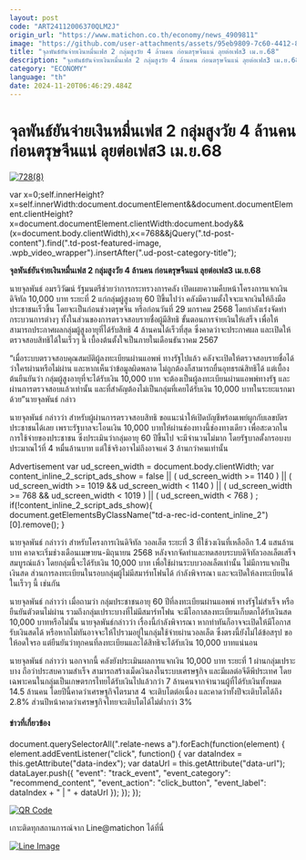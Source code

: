 ```yaml
---
layout: post
code: "ART24112006370QLM2J"
origin_url: "https://www.matichon.co.th/economy/news_4909811"
image: "https://github.com/user-attachments/assets/95eb9809-7c60-4412-8b3f-5e80a0c1df02"
title: "จุลพันธ์ยันจ่ายเงินหมื่นเฟส 2 กลุ่มสูงวัย 4 ล้านคน ก่อนตรุษจีนแน่ ลุยต่อเฟส3 เม.ย.68"
description: "จุลพันธ์ยันจ่ายเงินหมื่นเฟส 2 กลุ่มสูงวัย 4 ล้านคน ก่อนตรุษจีนแน่ ลุยต่อเฟส3 เม.ย.68"
category: "ECONOMY"
language: "th"
date: 2024-11-20T06:46:29.484Z
---
```


# จุลพันธ์ยันจ่ายเงินหมื่นเฟส 2 กลุ่มสูงวัย 4 ล้านคน ก่อนตรุษจีนแน่ ลุยต่อเฟส3 เม.ย.68

[![](https://www.matichon.co.th/wp-content/uploads/2024/11/7288-6.jpg "728(8)")](https://www.matichon.co.th/wp-content/uploads/2024/11/7288-6.jpg)

var x=0;self.innerHeight?x=self.innerWidth:document.documentElement&&document.documentElement.clientHeight?x=document.documentElement.clientWidth:document.body&&(x=document.body.clientWidth),x<=768&&jQuery(".td-post-content").find(".td-post-featured-image, .wpb\_video\_wrapper").insertAfter(".ud-post-category-title");

**จุลพันธ์ยันจ่ายเงินหมื่นเฟส 2 กลุ่มสูงวัย 4 ล้านคน ก่อนตรุษจีนแน่ ลุยต่อเฟส3 เม.ย.68**

นายจุลพันธ์ อมรวิวัฒน์ รัฐมนตรีช่วยว่าการกระทรวงการคลัง เปิดเผยความคืบหน้าโครงการแจกเงินดิจิทัล 10,000 บาท ระยะที่ 2 แก่กลุ่มผู้สูงอายุ 60 ปีขึ้นไปว่า คลังมีความตั้งใจจะแจกเงินให้ถึงมือประชาชนเร็วขึ้น โดยจะเป็นก่อนช่วงตรุษจีน หรือก่อนวันที่ 29 มกราคม 2568 โดยกำลังเร่งจัดทำกระบวนการต่างๆ ทั้งในส่วนของการตรวจสอบรายชื่อผู้มีสิทธิ ขั้นตอนการจ่ายเงินให้เสร็จ เพื่อให้สามารถประกาศผลกลุ่มผู้สูงอายุที่ได้รับสิทธิ 4 ล้านคนได้เร็วที่สุด ซึ่งคาดว่าจะประกาศผล และเปิดให้ตรวจสอบสิทธิได้ในเร็วๆ นี้ เบื้องต้นตั้งใจเป็นภายในเดือนธันวาคม 2567

“เมื่อระบบตรวจสอบคุณสมบัติผู้ลงทะเบียนผ่านแอพพ์ ทางรัฐไปแล้ว คลังจะเปิดให้ตรวจสอบรายชื่อได้ว่าใครผ่านหรือไม่ผ่าน และหากเห็นว่าข้อมูลผิดพลาด ไม่ถูกต้องก็สามารถยื่นอุทธรณ์สิทธิได้ แต่เบื้องต้นยืนยันว่า กลุ่มผู้สูงอายุที่จะได้รับเงิน 10,000 บาท จะต้องเป็นผู้ลงทะเบียนผ่านแอพพ์ทางรัฐ และผ่านการตรวจสอบแล้วเท่านั้น และที่สำคัญต้องไม่เป็นกลุ่มที่เคยได้รับเงิน 10,000 บาทในระยะแรกมาด้วย”นายจุลพันธ์ กล่าว

นายจุลพันธ์ กล่าวว่า สำหรับผู้ผ่านการตรวจสอบสิทธิ ขอแนะนำให้เปิดบัญชีพร้อมเพย์ผูกกับเลขบัตรประชาชนได้เลย เพราะรัฐบาลจะโอนเงิน 10,000 บาทให้ผ่านช่องทางนี้ช่องทางเดียว เพื่อสะดวกในการใช้จ่ายของประชาชน ซึ่งประเมินว่ากลุ่มอายุ 60 ปีขึ้นไป จะมีจำนวนไม่มาก โดยรัฐบาลตั้งกรอบงบประมาณไว้ที่ 4 หมื่นล้านบาท แต่ใช้จริงอาจไม่ถึงอาจแค่ 3 ล้านกว่าคนเท่านั้น

Advertisement var ud\_screen\_width = document.body.clientWidth; var content\_inline\_2\_script\_ads\_show = false || ( ud\_screen\_width >= 1140 ) || ( ud\_screen\_width >= 1019 && ud\_screen\_width < 1140 ) || ( ud\_screen\_width >= 768 && ud\_screen\_width < 1019 ) || ( ud\_screen\_width < 768 ) ; if(!content\_inline\_2\_script\_ads\_show){ document.getElementsByClassName("td-a-rec-id-content\_inline\_2")\[0\].remove(); }

นายจุลพันธ์ กล่าวว่า สำหรับโครงการเงินดิจิทัล วอลเล็ต ระยะที่ 3 ที่ใช้วงเงินที่เหลืออีก 1.4 แสนล้านบาท คาดจะเริ่มช่วงเดือนเมษายน-มิถุนายน 2568 หลังจากจัดทำและทดสอบระบบดิจิทัลวอลเล็ตเสร็จสมบูรณ์แล้ว โดยกลุ่มนี้จะได้รับเงิน 10,000 บาท เพื่อใช้ผ่านระบบวอลเล็ตเท่านั้น ไม่มีการแจกเป็นเงินสด ส่วนการลงทะเบียนในรอบกลุ่มผู้ไม่มีสมาร์ทโฟนได้ กำลังพิจารณา และจะเปิดให้ลงทะเบียนได้ในเร็วๆ นี้ เช่นกัน

นายจุลพันธ์ กล่าวว่า เมื่อถามว่า กลุ่มประชาชนอายุ 60 ปีที่ลงทะเบียนผ่านแอพพ์ ทางรัฐไม่สำเร็จ หรือยืนยันตัวตนไม่ผ่าน รวมถึงกลุ่มเปราะบางที่ไม่มีสมาร์ทโฟน จะมีโอกาสลงทะเบียนเก็บตกได้รับเงินสด 10,000 บาทหรือไม่นั้น นายจุลพันธ์กล่าวว่า เรื่องนี้กำลังพิจารณา หากทำทันก็อาจจะเปิดให้มีโอกาสรับเงินสดได้ หรือหากไม่ทันอาจจะให้ไปรวมอยู่ในกลุ่มใช้จ่ายผ่านวอลเล็ต ซึ่งตรงนี้ยังไม่ได้ข้อสรุป ขอให้อดใจรอ แต่ยืนยันว่าทุกคนที่ลงทะเบียนและได้สิทธิจะได้รับเงิน 10,000 บาทแน่นอน

นายจุลพันธ์ กล่าวว่า นอกจากนี้ คลังยังประเมินผลการแจกเงิน 10,000 บาท ระยะที่ 1 ผ่านกลุ่มเปราะบาง ถือว่าประสบความสำเร็จ สามารถสร้างเม็ดเงินลงในระบบเศรษฐกิจ และมีผลต่อจีดีพีประเทศ โดยเฉพาะคนในกลุ่มเป็นเกษตรกรไทยได้รับเงินไปแล้วกว่า 7 ล้านคนจากจำนวนผู้ที่ได้รับเงินทั้งหมด 14.5 ล้านคน โดยปีนี้คาดว่าเศรษฐกิจไตรมาส 4 จะเติบโตต่อเนื่อง และคาดว่าทั้งปีจะเติบโตได้ถึง 2.8% ส่วนปีหน้าคาดว่าเศรษฐกิจไทยจะเติบโตได้ไม่ต่ำกว่า 3%

#### ข่าวที่เกี่ยวข้อง

document.querySelectorAll(".relate-news a").forEach(function(element) { element.addEventListener("click", function() { var dataIndex = this.getAttribute("data-index"); var dataUrl = this.getAttribute("data-url"); dataLayer.push({ "event": "track\_event", "event\_category": "recommend\_content", "event\_action": "click\_button", "event\_label": dataIndex + " | " + dataUrl }); }); });

[![QR Code](https://www.matichon.co.th/wp-content/uploads/2023/07/wob1371z.jpg)](https://lin.ee/ht0nDxX)

เกาะติดทุกสถานการณ์จาก Line@matichon ได้ที่นี่

[![Line Image](https://www.matichon.co.th/wp-content/uploads/2023/07/th.png)](https://lin.ee/ht0nDxX)